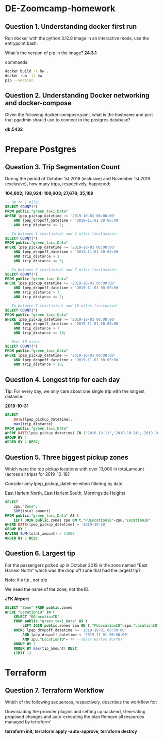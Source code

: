 # DE-Zoomcamp-homework

##  Question 1. Understanding docker first run

Run docker with the python:3.12.8 image in an interactive mode, use the entrypoint bash.

What's the version of pip in the image?
**24.3.1**

commands:

```bash
docker build -t hw .
docker run -it hw
pip --version
```
##  Question 2. Understanding Docker networking and docker-compose

Given the following docker-compose.yaml, what is the hostname and port that pgadmin should use to connect to the postgres database?

**db:5432**

# Prepare Postgres
## Question 3. Trip Segmentation Count
During the period of October 1st 2019 (inclusive) and November 1st 2019 (exclusive), how many trips, respectively, happened:

**104,802; 198,924; 109,603; 27,678; 35,189**

```sql
-- Up to 1 mile:
SELECT COUNT(*) 
FROM public."green_taxi_Data" 
WHERE lpep_pickup_datetime >= '2019-10-01 00:00:00' 
    AND lpep_dropoff_datetime < '2019-11-01 00:00:00' 
    AND trip_distance <= 1;

-- In between 1 (exclusive) and 3 miles (inclusive):
SELECT COUNT(*) 
FROM public."green_taxi_Data" 
WHERE lpep_pickup_datetime >= '2019-10-01 00:00:00' 
    AND lpep_dropoff_datetime < '2019-11-01 00:00:00' 
    AND trip_distance > 1
    AND trip_distance <= 3;

-- In between 3 (exclusive) and 7 miles (inclusive):
SELECT COUNT(*) 
FROM public."green_taxi_Data" 
WHERE lpep_pickup_datetime >= '2019-10-01 00:00:00' 
    AND lpep_dropoff_datetime < '2019-11-01 00:00:00' 
    AND trip_distance > 3
    AND trip_distance <= 7;

-- In between 7 (exclusive) and 10 miles (inclusive)
SELECT COUNT(*) 
FROM public."green_taxi_Data" 
WHERE lpep_pickup_datetime >= '2019-10-01 00:00:00' 
    AND lpep_dropoff_datetime < '2019-11-01 00:00:00' 
    AND trip_distance > 7
    AND trip_distance <= 10;

-- Over 10 miles
SELECT COUNT(*) 
FROM public."green_taxi_Data" 
WHERE lpep_pickup_datetime >= '2019-10-01 00:00:00' 
    AND lpep_dropoff_datetime < '2019-11-01 00:00:00' 
    AND trip_distance > 10;

```

## Question 4. Longest trip for each day
Tip: For every day, we only care about one single trip with the longest distance.

**2019-10-31**

```sql
SELECT 
    DATE(lpep_pickup_datetime),
    max(trip_distance)
FROM public."green_taxi_Data" 
WHERE DATE(lpep_pickup_datetime) IN ('2019-10-11','2019-10-24','2019-10-26','2019-10-31')
GROUP BY 1
ORDER BY 2 DESC;
```

## Question 5. Three biggest pickup zones
Which were the top pickup locations with over 13,000 in total_amount (across all trips) for 2019-10-18?

Consider only lpep_pickup_datetime when filtering by date.

East Harlem North, East Harlem South, Morningside Heights

```sql
SELECT 
    zpu."Zone",
    SUM(total_amount)
FROM public."green_taxi_Data" AS t
    LEFT JOIN public.zones zpu ON t."PULocationID"=zpu."LocationID"
WHERE DATE(lpep_pickup_datetime) = '2019-10-18'
GROUP BY 1
HAVING SUM(total_amount) > 13000
ORDER BY 2 DESC
```

## Question 6. Largest tip
For the passengers picked up in October 2019 in the zone named "East Harlem North" which was the drop off zone that had the largest tip?

Note: it's tip , not trip

We need the name of the zone, not the ID.

**JFK Airport**

```sql
SELECT "Zone" FROM public.zones 
WHERE "LocationID" IN (
    SELECT "DOLocationID"
    FROM public."green_taxi_Data" AS t
        LEFT JOIN public.zones zpu ON t."PULocationID"=zpu."LocationID"
    WHERE lpep_dropoff_datetime >= '2019-10-01 00:00:00' 
        AND lpep_dropoff_datetime < '2019-11-01 00:00:00' 
        AND zpu."LocationID"= 74 --(East Harlem North)
    GROUP BY 1
    ORDER BY max(tip_amount) DESC
    LIMIT 1)
```

# Terraform

## Question 7. Terraform Workflow

Which of the following sequences, respectively, describes the workflow for:

Downloading the provider plugins and setting up backend,
Generating proposed changes and auto-executing the plan
Remove all resources managed by terraform`

**terraform init, terraform apply -auto-approve, terraform destroy**
